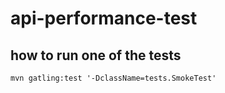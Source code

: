 # api-performance-test

## how to run one of the tests
```shell
mvn gatling:test '-DclassName=tests.SmokeTest'
```